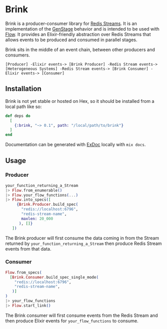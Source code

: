 # Brink
Brink is a producer-consumer library for
[Redis Streams](https://redis.io/topics/streams-intro). It is an implementation
of the [GenStage](https://hexdocs.pm/gen_stage) behavior and is intended to be
used with [Flow](https://hexdocs.pm/flow). It provides an Elixir-friendly
abstraction over Redis Streams that allows events to be produced and consumed
in parallel stages.

Brink sits in the middle of an event chain, between other producers and
consumers.

```
[Producer] -Elixir events-> [Brink Producer] -Redis Stream events-> [Heterogeneous Systems] -Redis Stream events-> [Brink Consumer] -Elixir events-> [Consumer]
```

## Installation

Brink is not yet stable or hosted on Hex, so it should be installed from a local
path like so:

```elixir
def deps do
  [
    {:brink, "~> 0.1", path: "/local/path/to/brink"}
  ]
end
```

Documentation can be generated with [ExDoc](https://github.com/elixir-lang/ex_doc)
locally with `mix docs`.

## Usage
### Producer
``` elixir
your_function_returning_a_Stream
|> Flow.from_enumerable()
|> Flow.your_flow_functions(...)
|> Flow.into_specs([
     {Brink.Producer.build_spec(
       "redis://localhost:6796",
       "redis-stream-name",
       maxlen: 20_000
      ), []}
   ])
```
The Brink producer will first consume the data coming in from the Stream
returned by `your_function_returning_a_Stream` then produce Redis Stream events
from that data.

### Consumer
```elixir
Flow.from_specs(
  [Brink.Consumer.build_spec_single_mode(
    "redis://localhost:6796",
    "redis-stream-name",
   )]
)
|> your_flow_functions
|> Flow.start_link()
```
The Brink consumer will first consume events from the Redis Stream and then
produce Elixir events for `your_flow_functions` to consume.
